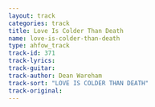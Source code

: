 ```yaml
---
layout: track
categories: track
title: Love Is Colder Than Death
name: love-is-colder-than-death
type: ahfow_track
track-id: 371
track-lyrics: 
track-guitar: 
track-author: Dean Wareham
track-sort: "LOVE IS COLDER THAN DEATH"
track-original: 
---
```

